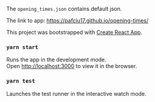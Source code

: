 The `opening_times.json` contains default json.

The link to app: https://pafciu17.github.io/opening-times/

This project was bootstrapped with [Create React App](https://github.com/facebook/create-react-app).

### `yarn start`

Runs the app in the development mode.<br>
Open [http://localhost:3000](http://localhost:3000) to view it in the browser.

### `yarn test`

Launches the test runner in the interactive watch mode.<br>